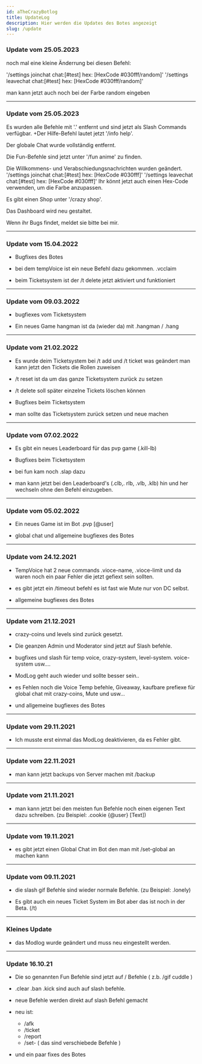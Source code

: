 ```yaml
---
id: aTheCrazyBotlog
title: UpdateLog
description: Hier werden die Updates des Botes angezeigt
slug: /update
---
```



### Update vom 25.05.2023

noch mal eine kleine Änderrung bei diesen Befehl:

'/settings joinchat chat:[#test] hex: [HexCode #030fff/random]'
'/settings leavechat chat:[#test] hex: [HexCode #030fff/random]'

man kann jetzt auch noch bei der Farbe random eingeben

________________________

### Update vom 25.05.2023

Es wurden alle Befehle mit '.' entfernt und sind jetzt als Slash Commands verfügbar.
+Der Hilfe-Befehl lautet jetzt '/info help'.

Der globale Chat wurde vollständig entfernt.

Die Fun-Befehle sind jetzt unter '/fun anime' zu finden.

Die Willkommens- und Verabschiedungsnachrichten wurden geändert.
'/settings joinchat chat:[#test] hex: [HexCode #030fff]'
'/settings leavechat chat:[#test] hex: [HexCode #030fff]'
Ihr könnt jetzt auch einen Hex-Code verwenden, um die Farbe anzupassen.

Es gibt einen Shop unter '/crazy shop'.

Das Dashboard wird neu gestaltet.

Wenn ihr Bugs findet, meldet sie bitte bei mir.

________________________

### Update vom 15.04.2022

- Bugfixes des Botes

- bei dem tempVoice ist ein neue Befehl dazu gekommen.  .vcclaim

- beim Ticketsystem ist der /t delete jetzt aktiviert und funktioniert

________________________

### Update vom 09.03.2022

- bugfiexes vom Ticketsystem

- Ein neues Game hangman ist da (wieder da) mit .hangman / .hang

________________________

### Update vom 21.02.2022

- Es wurde deim Ticketsystem bei /t add und /t ticket was geändert 
man kann jetzt den Tickets die Rollen zuweisen 

- /t reset ist da um das ganze Ticketsystem zurück zu setzen 

- /t delete soll später einzelne Tickets löschen können 

- Bugfixes beim Ticketsystem

- man sollte das Ticketsystem zurück setzen und neue machen 

________________________

### Update vom 07.02.2022

- Es gibt ein neues Leaderboard für das pvp game (.kill-lb)

- Bugfixes beim Ticketsystem

- bei fun kam noch .slap dazu 

- man kann jetzt bei den Leaderboard's (.clb,. rlb, .vlb, .klb) hin und her wechseln ohne den Befehl einzugeben. 

________________________

### Update vom 05.02.2022

- Ein neues Game ist im Bot .pvp [@user]

- global chat und allgemeine bugfiexes des Botes

________________________

### Update vom 24.12.2021

- TempVoice hat 2 neue commands .vioce-name, .vioce-limit und da waren noch ein paar Fehler die jetzt gefiext sein sollten.

- es gibt jetzt ein /timeout befehl es ist fast wie Mute nur von DC selbst.

- allgemeine bugfiexes des Botes

________________________

### Update vom 21.12.2021

- crazy-coins und levels sind zurück gesetzt.
- Die geanzen Admin und Moderator sind jetzt auf Slash befehle.

- bugfixes und slash für temp voice, crazy-system, level-system. voice-system usw....

- ModLog geht auch wieder und sollte besser sein..

- es Fehlen noch die Voice Temp befehle, Giveaway, kaufbare prefiexe für global chat mit crazy-coins, Mute und usw...

- und allgemeine bugfiexes des Botes

________________________

### Update vom 29.11.2021

- Ich musste erst einmal das ModLog deaktivieren, da es Fehler gibt.
________________________

### Update vom 22.11.2021

- man kann jetzt backups von Server machen mit /backup

________________________

### Update vom 21.11.2021

- man kann jetzt bei den meisten fun Befehle noch einen eigenen Text dazu schreiben.
(zu Beispiel: .cookie {@user} [Text])

________________________

### Update vom 19.11.2021

- es gibt jetzt einen Global Chat im Bot den man mit /set-global an machen kann

________________________

### Update vom 09.11.2021

- die slash gif Befehle sind wieder normale Befehle. (zu Beispiel: .lonely)

- Es gibt auch ein neues Ticket System im Bot aber das ist noch in der Beta. (/t)

________________________

### Kleines Update 

- das Modlog wurde geändert und muss neu eingestellt werden.

________________________

### Update 16.10.21

- Die so genannten Fun Befehle sind jetzt auf / Befehle ( z.b. /gif cuddle )

- .clear .ban .kick sind auch auf slash befehle.

- neue Befehle werden direkt auf slash Befehl gemacht

- neu ist:

  - /afk
  - /ticket
  - /report
  - /set- ( das sind verschiebede Befehle )

- und ein paar fixes des Botes

